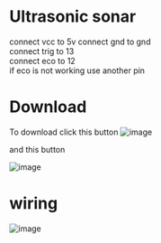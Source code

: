 # Ultrasonic sonar
connect vcc to 5v 
connect gnd to gnd  
connect trig to 13  
connect eco to 12   
if eco is not working use another pin


# Download
To download click this button
![image](https://user-images.githubusercontent.com/79796314/114540162-d5141500-9c72-11eb-99ed-ec2961eb6365.png)

and this button 

![image](https://user-images.githubusercontent.com/79796314/114540691-756a3980-9c73-11eb-9cd8-247af22e284e.png)



# wiring 
![image](https://user-images.githubusercontent.com/79796314/113268306-dfd6bd80-92f4-11eb-8ad4-4bd787753722.png)


